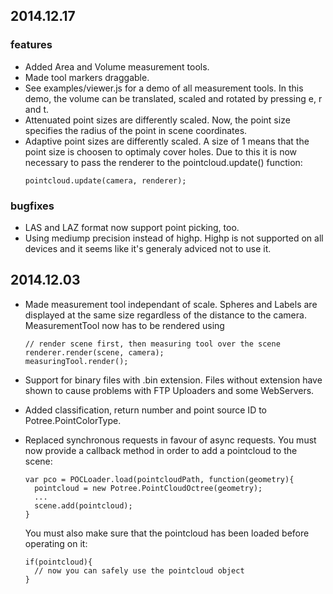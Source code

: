 

## 2014.12.17

### features
* Added Area and Volume measurement tools. 
* Made tool markers draggable.
* See examples/viewer.js for a demo of all measurement tools. In this demo, the volume can be translated, scaled and rotated by pressing e, r and t.
* Attenuated point sizes are differently scaled. Now, the point size specifies the radius of the point in scene coordinates. 
* Adaptive point sizes are differently scaled. A size of 1 means that the point size is choosen to optimaly cover holes. Due   to this it is now necessary to pass the renderer to the pointcloud.update() function:
  ```
  pointcloud.update(camera, renderer);
  ```



### bugfixes
* LAS and LAZ format now support point picking, too.
* Using mediump precision instead of highp. Highp is not supported on all devices and it seems like it's generaly adviced not to use it.


## 2014.12.03

* Made measurement tool independant of scale. Spheres and Labels are displayed at the same size regardless of the distance to the camera.
  MeasurementTool now has to be rendered using 
  ```  
  // render scene first, then measuring tool over the scene
  renderer.render(scene, camera);
  measuringTool.render();
  ```
  
* Support for binary files with .bin extension. Files without extension have shown to cause problems with FTP Uploaders and some WebServers.
* Added classification, return number and point source ID to Potree.PointColorType.
* Replaced synchronous requests in favour of async requests.
  You must now provide a callback method in order to add a pointcloud to the scene:

  ```
  var pco = POCLoader.load(pointcloudPath, function(geometry){
  	pointcloud = new Potree.PointCloudOctree(geometry);
  	...
 	scene.add(pointcloud);
  }
  ```
  You must also make sure that the pointcloud has been loaded before operating on it:
  ```
  if(pointcloud){
  	// now you can safely use the pointcloud object
  }
  ```
